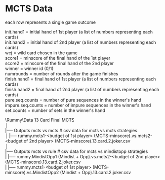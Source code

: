 # MCTS Data
each row represents a single game outcome

init.hand1           = initial hand of 1st player (a list of numbers representing each cards)<br>
init.hand2           = initial hand of 2nd player (a list of numbers representing each cards)<br>
wcj                  = wild card chosen in the game<br>
score1               = minscore of the final hand of the 1st player<br>
score2               = minscore of the final hand of the 2nd player<br>
winner               = winner id (0/1)<br>
numrounds            = number of rounds after the game finishes<br>
finish.hand1         = final hand of 1st player (a list of numbers representing each cards)<br>
finish.hand2         = final hand of 2nd player (a list of numbers representing each cards)<br>
pure.seq.counts      = number of pure sequences in the winner's hand<br>
impure.seq.counts    = number of impure sequences in the winner's hand<br>
set.counts           = number of sets in the winner's hand<br>

\Rummy\Data 13 Card Final MCTS<br>
│<br>
|── Outputs mcts vs mcts        # csv data for mcts vs mcts strategies<br>
│   <tab>|── rummy.mcts1-<budget of 1st player> (MCTS-minscore).vs.mcts2-<budget of 2nd player> (MCTS-minscore).13.card.2.joker.csv<br>
│<br>
|── Outputs mcts vs rule        # csv data for mcts vs mindistopp strategies<br>
|   <tab>|── rummy.MindistOpp1 (Mindist + Opp).vs.mcts2-<budget of 2nd player> (MCTS-minscore).13.card.2.joker.csv<br>
|  <tab>|── rummy.mcts1-<budget of 1st player> (MCTS-minscore).vs.MindistOpp2 (Mindist + Opp).13.card.2.joker.csv<br>
